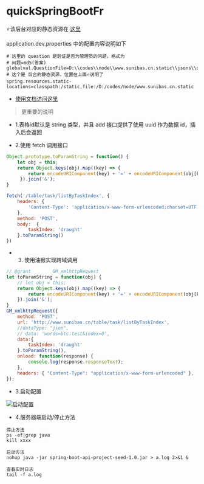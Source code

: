 # quickSpringBootFr

⭐该后台对应的静态资源在 [这里](https://github.com/IBAS0742/www.sunibas.cn.static)

application.dev.properties 中的配置内容说明如下

```text
# 这里的 question 是验证是否为管理员的问题，格式为
# 问题=md5(答案)
globalval.QuestionFile=D:\\codes\\node\\www.sunibas.cn.static\\jsons\\question.txt
# 这个是 后台的静态资源，位置在上面⭐说明了
spring.resources.static-locations=classpath:/static,file:/D:/codes/node/www.sunibas.cn.static
```

- [使用文档访问这里](README.md)

> 更重要的说明

- 1.表格id默认是 string 类型，并且 add 接口提供了使用 uuid 作为数据 id，插入后会返回

- 2.使用 fetch 调用接口

```javascript
Object.prototype.toParamString = function() {
    let obj = this;
	return Object.keys(obj).map((key) => {
        return encodeURIComponent(key) + '=' + encodeURIComponent(obj[key])
     }).join('&');
}

fetch('/table/task/listByTaskIndex', {
    headers: { 
        'Content-Type': 'application/x-www-form-urlencoded;charset=UTF-8'
    },
    method: 'POST',
    body:  {
        taskIndex: 'draught'
    }.toParamString()
})
```

- 3. 使用油猴实现跨域调用

```javascript
// @grant        GM_xmlhttpRequest
let toParamString = function(obj) {
    // let obj = this;
    return Object.keys(obj).map((key) => {
        return encodeURIComponent(key) + '=' + encodeURIComponent(obj[key])
    }).join('&');
}
GM_xmlhttpRequest({
    method: 'POST',
    url: 'http://www.sunibas.cn/table/task/listByTaskIndex',
    //dataType: "json",
    // data: 'words=btc:test&index=0',
    data:{
        taskIndex: 'draught'
    }.toParamString(),
    onload: function(response) {
        console.log(response.responseText);
    },
    headers: { "Content-Type": "application/x-www-form-urlencoded" },
});
```

- 3.启动配置

![启动配置](./manager/static/images/启动配置.jpg)

- 4.服务器端启动/停止方法

```shell script
停止方法
ps -ef|grep java
kill xxxx

启动方法
nohup java -jar spring-boot-api-project-seed-1.0.jar > a.log 2>&1 &

查看实时日志
tail -f a.log
```